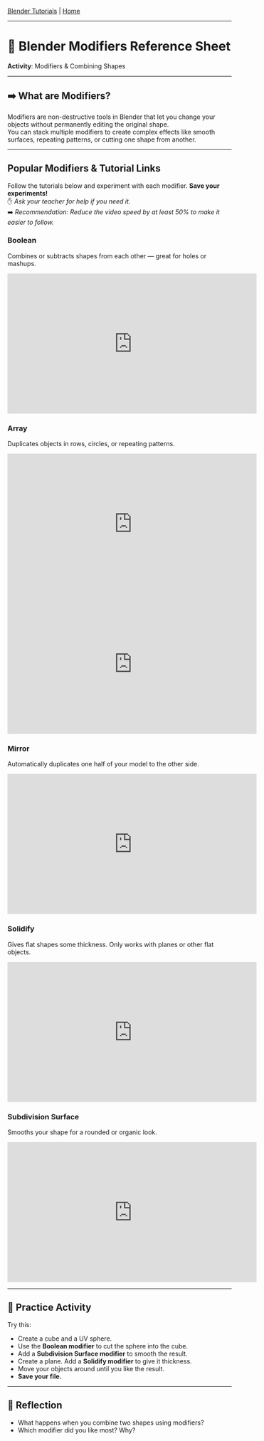 [Blender Tutorials](README.md) | [Home](../../README.md)

-------------------------------------------------------------------------------

# 🧱 Blender Modifiers Reference Sheet

**Activity**: Modifiers & Combining Shapes

---

## ➡️ What are Modifiers?

Modifiers are non-destructive tools in Blender that let you change your objects without permanently editing the original shape.  
You can stack multiple modifiers to create complex effects like smooth surfaces, repeating patterns, or cutting one shape from another.

---

## Popular Modifiers & Tutorial Links

Follow the tutorials below and experiment with each modifier. **Save your experiments!**  
✋ *Ask your teacher for help if you need it.*  
➡️ *Recommendation: Reduce the video speed by at least 50% to make it easier to follow.*

### Boolean  
Combines or subtracts shapes from each other — great for holes or mashups.  

<iframe width="560" height="315" src="https://www.youtube.com/embed/LCzCi2_hX3w?si=DekYCDK94lezjlbF" title="YouTube video player" frameborder="0" allow="accelerometer; autoplay; clipboard-write; encrypted-media; gyroscope; picture-in-picture; web-share" referrerpolicy="strict-origin-when-cross-origin" allowfullscreen></iframe>

### Array  
Duplicates objects in rows, circles, or repeating patterns.  

<iframe width="560" height="315" src="https://www.youtube.com/embed/L3ugGWySjI8?si=2yrrSHiEa2jW8vvB" title="YouTube video player" frameborder="0" allow="accelerometer; autoplay; clipboard-write; encrypted-media; gyroscope; picture-in-picture; web-share" referrerpolicy="strict-origin-when-cross-origin" allowfullscreen></iframe>

<iframe width="560" height="315" src="https://www.youtube.com/embed/rTi5ApBgt8M?si=prQ5MT4OXcrPIreW&amp;start=31" title="YouTube video player" frameborder="0" allow="accelerometer; autoplay; clipboard-write; encrypted-media; gyroscope; picture-in-picture; web-share" referrerpolicy="strict-origin-when-cross-origin" allowfullscreen></iframe>

### Mirror  
Automatically duplicates one half of your model to the other side.  

<iframe width="560" height="315" src="https://www.youtube.com/embed/-AxJTwHXul4?si=c_985rntlJhRuVKB" title="YouTube video player" frameborder="0" allow="accelerometer; autoplay; clipboard-write; encrypted-media; gyroscope; picture-in-picture; web-share" referrerpolicy="strict-origin-when-cross-origin" allowfullscreen></iframe>

### Solidify  
Gives flat shapes some thickness. Only works with planes or other flat objects. 

<iframe width="560" height="315" src="https://www.youtube.com/embed/uvq3F8rOPTY?si=EPk1By4SpEZciQYG" title="YouTube video player" frameborder="0" allow="accelerometer; autoplay; clipboard-write; encrypted-media; gyroscope; picture-in-picture; web-share" referrerpolicy="strict-origin-when-cross-origin" allowfullscreen></iframe>

### Subdivision Surface  
Smooths your shape for a rounded or organic look.  

<iframe width="560" height="315" src="https://www.youtube.com/embed/NAwf0Tuuwjw?si=fF7VDjQSuZbxkkEt" title="YouTube video player" frameborder="0" allow="accelerometer; autoplay; clipboard-write; encrypted-media; gyroscope; picture-in-picture; web-share" referrerpolicy="strict-origin-when-cross-origin" allowfullscreen></iframe>

---

## 🧪 Practice Activity

Try this:

- Create a cube and a UV sphere.  
- Use the **Boolean modifier** to cut the sphere into the cube.  
- Add a **Subdivision Surface modifier** to smooth the result.  
- Create a plane. Add a **Solidify modifier** to give it thickness.  
- Move your objects around until you like the result.  
- **Save your file.**

---

## 📝 Reflection

- What happens when you combine two shapes using modifiers?  
- Which modifier did you like most? Why?

